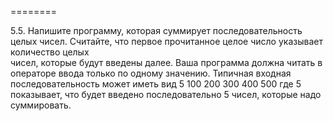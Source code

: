 
========

5.5. Напишите программу, которая суммирует последовательность целых чисел. 
Считайте, что первое прочитанное целое число указывает количество целых  
чисел, которые будут введены далее. Ваша программа должна читать в операторе 
ввода только по одному значению. Типичная входная последовательность может 
иметь вид 
5 100 200 300 400 500 
где 5 показывает, что будет введено последовательно 5 чисел, которые надо  
суммировать. 

